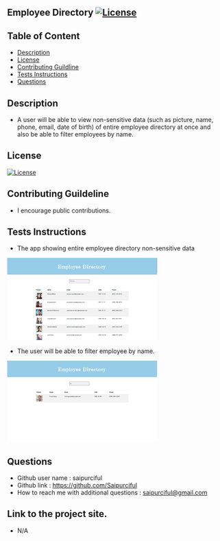 ## Employee Directory [![License](https://img.shields.io/badge/License-MIT%201.0-lightblue.svg)](https://www.boost.org/LICENSE_1_0.txt)


## Table of Content

* [Description](#Description )
* [License](#License)
* [Contributing Guildline](#Contributing-Guildline)
* [Tests Instructions](#Tests-Instructions)
* [Questions](#Questions)



## Description
* A user will be able to view non-sensitive data (such as picture, name, phone, email, date of birth) of entire employee directory at once and also be able to filter employees by name. 


## License
[![License](https://img.shields.io/badge/License-MIT%201.0-lightblue.svg)](https://www.boost.org/LICENSE_1_0.txt)

## Contributing Guildeline
* I encourage public contributions.


## Tests Instructions
* The app showing entire employee directory non-sensitive data <br>

<img src="src/pictures/1.png" style="width: 350px;"><br>


* The user will be able to filter employee by name.<br>

<img src="src/pictures/2.png" style="width: 350px;"><br>


## Questions

  * Github user name :   saipurciful
  * Github link : https://github.com/Saipurciful
  * How to reach me with additional questions : <saipurciful@gmail.com>

## Link to the project site. 
* N/A
